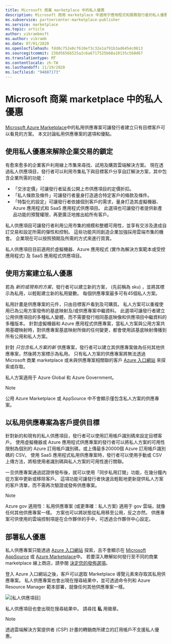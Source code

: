 ```yaml
---
title: Microsoft 商業 marketplace 中的私人優惠
description: Microsoft 商用 marketplace 中適用于應用程式和服務發行者的私人優惠。
ms.subservice: partnercenter-marketplace-publisher
ms.service: marketplace
ms.topic: article
author: vikrambmsft
ms.author: vikramb
ms.date: 07/01/2020
ms.openlocfilehash: fdd8c752e8cf610ef3c32e1af91b3ad6454c0813
ms.sourcegitcommit: 230d5656b525a2c6a6717525b68a10135c568d67
ms.translationtype: MT
ms.contentlocale: zh-TW
ms.lasthandoff: 11/19/2020
ms.locfileid: "94887173"
---
```

# <a name="private-offers-in-the-microsoft-commercial-marketplace"></a>Microsoft 商業 marketplace 中的私人優惠

[Microsoft Azure Marketplace](https://azuremarketplace.microsoft.com/)中的私用供應專案可讓發行者建立只有目標客戶可以看見的方案。 本文討論私用供應專案的選項和優點。

## <a name="unlock-enterprise-deals-with-private-offers"></a>使用私人優惠來解除企業交易的鎖定

有愈來愈多的企業客戶利用線上市集來尋找、試用及購買雲端解決方案。 現在透過私人供應項目，發行者可以利用市集私下與目標客戶分享自訂解決方案，其中包含企業所需的功能：

- 「交涉定價」可讓發行者延長公開上市供應項目的定價折扣。
- 「私人條款及條件」可讓發行者量身打造適合特定客戶的條款及條件。
- 「特製化的設定」可讓發行者依據個別客戶的需求，量身打造其虛擬機器、Azure 應用程式和 SaaS 應用程式供應項目。 此選項也可讓發行者提供新產品功能的預覽權限，再更廣泛地推出給所有客戶。

私人供應項目可讓發行者利用公用市集的規模和整體可用性，並享有交涉及達成自訂交易和設定所需的彈性和控制。 這些功能共同創造企業加強採用雲端市集的機會。 企業現在可以按照預期及所需的方式來進行買賣。

私人供應項目目前適用於虛擬機器、Azure 應用程式 (實作為解決方案範本或受控應用程式) 及 SaaS 應用程式供應項目。

<!--- Like public offers, private offers can be created and managed via the [Cloud Partner Portal](). Customers can be granted or revoked access to private offers in minutes.
--->

## <a name="creating-private-offers-using-plans"></a>使用方案建立私人優惠

若為 *新的或現有的方案*，發行者可以建立新的方案， (先前稱為 sku) ，並將其標示為私用，以輕鬆建立新的私用變數。 每個供應專案最多可有45個私人方案。

<!--- [Private SKUs]() --->

私用計畫是供應專案的元件，只由目標客戶看到及可購買。 私人方案可以重複使用已為公用方案發佈的基底映射及/或供應專案中繼資料。 此選項可讓發行者建立公用供應項目的多種私人變體，而不需要發行相同基底映像和供應項目中繼資料的多種版本。 針對虛擬機器和 Azure 應用程式供應專案，當私人方案與公用方案共用基礎映射時，對供應專案基底映射所做的任何變更，都會使用該基底映射傳播到所有公用和私人方案。

針對 *只包含私人方案的新* 供應專案，發行者可以建立其供應專案做為任何其他供應專案，然後將方案標示為私用。 只有私人方案的供應專案將無法透過 Microsoft 商業 marketplace 或未與供應專案相關聯的客戶 [Azure 入口網站](https://azure.microsoft.com/features/azure-portal/) 來探索或存取。

私人方案適用于 Azure Global 和 Azure Government。

>[!NOTE]
>公用 Azure Marketplace 或 AppSource 中不會顯示僅包含私人方案的供應專案。

## <a name="targeting-customers-with-private-offers"></a>以私用供應專案為客戶提供目標

針對新的和現有的私人供應項目，發行者可以使用訂用帳戶識別碼來設定目標客戶。 使用虛擬機器或 Azure 應用程式供應專案的發行者可以將私人方案的可用性限制為個別的 Azure 訂用帳戶識別碼，或上傳最多20000個 Azure 訂用帳戶識別碼的 CSV。 使用 SaaS 應用程式私用供應專案時，發行者可以使用手動或 CSV 上傳方法，將租使用者識別碼與私人方案的可用性進行關聯。

一旦供應專案通過認證併發布後，就可以使用「同步私用訂閱」功能，在幾分鐘內從方案中更新或移除客戶。 這項功能可讓發行者快速且輕鬆地更新提供私人方案的客戶清單，而不需再次驗證或發佈供應專案。

>[!NOTE]
>Azure gov 適用性：私用供應專案 (或更準確：私人方案) 適用于 gov 雲端，就像任何其他供應專案一樣。 方案也可以將狀態從私用移至公用，反之亦然。 供應專案可供使用的雲端控制項是在合作夥伴的手中，可透過合作夥伴中心設定。 

## <a name="deploying-private-offers"></a>部署私人優惠

私人供應專案只能透過 [Azure 入口網站](https://azure.microsoft.com/features/azure-portal/) 探索，且不會顯示在 [Microsoft AppSource](https://appsource.microsoft.com/) 或 [Azure Marketplace](https://azuremarketplace.microsoft.com)中。 若要深入瞭解如何發行至不同的商業 marketplace 線上商店，請參閱 [決定您的發佈選項](./determine-your-listing-type.md)。

登入 Azure 入口網站之後，客戶可以選取 Marketplace 導覽元素來存取其私用供應專案。 私人供應專案也會出現在搜尋結果中，並可透過命令列和 Azure Resource Manager 範本部署，就像任何其他供應專案一樣。

![[私人供應項目]](./media/marketplace-publishers-guide/private-offer.png)

私人供應項目也會出現在搜尋結果中。 請尋找 **私** 用徽章。

>[!Note]
>透過雲端解決方案提供者 (CSP) 計畫的轉銷商所建立的訂用帳戶不支援私人優惠。


<!---
## Next steps

To start using private offers, follow the steps in the [Private SKUs and Plans]() guide.
--->
